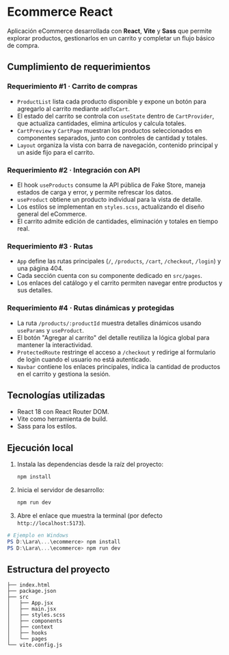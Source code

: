# Ecommerce React

Aplicación eCommerce desarrollada con **React**, **Vite** y **Sass** que permite explorar productos, gestionarlos en un carrito y completar un flujo básico de compra.

## Cumplimiento de requerimientos

### Requerimiento #1 · Carrito de compras
- `ProductList` lista cada producto disponible y expone un botón para agregarlo al carrito mediante `addToCart`.  
- El estado del carrito se controla con `useState` dentro de `CartProvider`, que actualiza cantidades, elimina artículos y calcula totales.  
- `CartPreview` y `CartPage` muestran los productos seleccionados en componentes separados, junto con controles de cantidad y totales.  
- `Layout` organiza la vista con barra de navegación, contenido principal y un aside fijo para el carrito.

### Requerimiento #2 · Integración con API
- El hook `useProducts` consume la API pública de Fake Store, maneja estados de carga y error, y permite refrescar los datos.  
- `useProduct` obtiene un producto individual para la vista de detalle.  
- Los estilos se implementan en `styles.scss`, actualizando el diseño general del eCommerce.  
- El carrito admite edición de cantidades, eliminación y totales en tiempo real.

### Requerimiento #3 · Rutas
- `App` define las rutas principales (`/`, `/products`, `/cart`, `/checkout`, `/login`) y una página 404.  
- Cada sección cuenta con su componente dedicado en `src/pages`.  
- Los enlaces del catálogo y el carrito permiten navegar entre productos y sus detalles.

### Requerimiento #4 · Rutas dinámicas y protegidas
- La ruta `/products/:productId` muestra detalles dinámicos usando `useParams` y `useProduct`.  
- El botón "Agregar al carrito" del detalle reutiliza la lógica global para mantener la interactividad.  
- `ProtectedRoute` restringe el acceso a `/checkout` y redirige al formulario de login cuando el usuario no está autenticado.  
- `Navbar` contiene los enlaces principales, indica la cantidad de productos en el carrito y gestiona la sesión.

## Tecnologías utilizadas
- React 18 con React Router DOM.  
- Vite como herramienta de build.  
- Sass para los estilos.

## Ejecución local
1. Instala las dependencias desde la raíz del proyecto:
   ```bash
   npm install
   ```
2. Inicia el servidor de desarrollo:
   ```bash
   npm run dev
   ```
3. Abre el enlace que muestra la terminal (por defecto `http://localhost:5173`).

```powershell
# Ejemplo en Windows
PS D:\Lara\...\ecommerce> npm install
PS D:\Lara\...\ecommerce> npm run dev
```

## Estructura del proyecto
```
├── index.html
├── package.json
├── src
│   ├── App.jsx
│   ├── main.jsx
│   ├── styles.scss
│   ├── components
│   ├── context
│   ├── hooks
│   └── pages
└── vite.config.js
```
